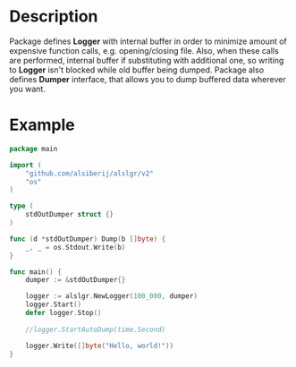 # Description

Package defines **Logger** with internal buffer in order to minimize amount of expensive function calls,
e.g. opening/closing file. Also, when these calls are performed, internal buffer if substituting with additional
one, so writing to **Logger** isn't blocked while old buffer being dumped.
Package also defines **Dumper** interface, that allows you to dump buffered data wherever you want.

# Example

```go
package main

import (
	"github.com/alsiberij/alslgr/v2"
	"os"
)

type (
	stdOutDumper struct {}
)

func (d *stdOutDumper) Dump(b []byte) {
	_, _ = os.Stdout.Write(b)
}

func main() {
	dumper := &stdOutDumper{}

	logger := alslgr.NewLogger(100_000, dumper)
	logger.Start()
	defer logger.Stop()
	
	//logger.StartAutoDump(time.Second)

	logger.Write([]byte("Hello, world!"))
}
```